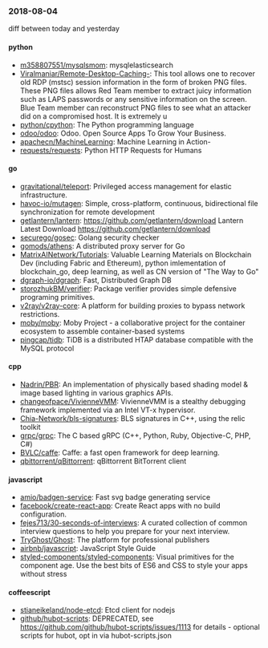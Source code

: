 ### 2018-08-04
diff between today and yesterday

#### python
* [m358807551/mysqlsmom](https://github.com/m358807551/mysqlsmom): mysqlelasticsearch
* [Viralmaniar/Remote-Desktop-Caching-](https://github.com/Viralmaniar/Remote-Desktop-Caching-): This tool allows one to recover old RDP (mstsc) session information in the form of broken PNG files. These PNG files allows Red Team member to extract juicy information such as LAPS passwords or any sensitive information on the screen. Blue Team member can reconstruct PNG files to see what an attacker did on a compromised host. It is extremely u
* [python/cpython](https://github.com/python/cpython): The Python programming language
* [odoo/odoo](https://github.com/odoo/odoo): Odoo. Open Source Apps To Grow Your Business.
* [apachecn/MachineLearning](https://github.com/apachecn/MachineLearning): Machine Learning in Action-
* [requests/requests](https://github.com/requests/requests): Python HTTP Requests for Humans 

#### go
* [gravitational/teleport](https://github.com/gravitational/teleport): Privileged access management for elastic infrastructure.
* [havoc-io/mutagen](https://github.com/havoc-io/mutagen): Simple, cross-platform, continuous, bidirectional file synchronization for remote development
* [getlantern/lantern](https://github.com/getlantern/lantern):  https://github.com/getlantern/download  Lantern Latest Download https://github.com/getlantern/download 
* [securego/gosec](https://github.com/securego/gosec): Golang security checker
* [gomods/athens](https://github.com/gomods/athens): A distributed proxy server for Go
* [MatrixAINetwork/Tutorials](https://github.com/MatrixAINetwork/Tutorials): Valuable Learning Materials on Blockchain Dev (including Fabric and Ethereum), python imlementation of blockchain_go, deep learning, as well as CN version of "The Way to Go"
* [dgraph-io/dgraph](https://github.com/dgraph-io/dgraph): Fast, Distributed Graph DB
* [storozhukBM/verifier](https://github.com/storozhukBM/verifier): Package verifier provides simple defensive programing primitives.
* [v2ray/v2ray-core](https://github.com/v2ray/v2ray-core): A platform for building proxies to bypass network restrictions.
* [moby/moby](https://github.com/moby/moby): Moby Project - a collaborative project for the container ecosystem to assemble container-based systems
* [pingcap/tidb](https://github.com/pingcap/tidb): TiDB is a distributed HTAP database compatible with the MySQL protocol

#### cpp
* [Nadrin/PBR](https://github.com/Nadrin/PBR): An implementation of physically based shading model & image based lighting in various graphics APIs.
* [changeofpace/VivienneVMM](https://github.com/changeofpace/VivienneVMM): VivienneVMM is a stealthy debugging framework implemented via an Intel VT-x hypervisor.
* [Chia-Network/bls-signatures](https://github.com/Chia-Network/bls-signatures): BLS signatures in C++, using the relic toolkit
* [grpc/grpc](https://github.com/grpc/grpc): The C based gRPC (C++, Python, Ruby, Objective-C, PHP, C#)
* [BVLC/caffe](https://github.com/BVLC/caffe): Caffe: a fast open framework for deep learning.
* [qbittorrent/qBittorrent](https://github.com/qbittorrent/qBittorrent): qBittorrent BitTorrent client

#### javascript
* [amio/badgen-service](https://github.com/amio/badgen-service): Fast svg badge generating service
* [facebook/create-react-app](https://github.com/facebook/create-react-app): Create React apps with no build configuration.
* [fejes713/30-seconds-of-interviews](https://github.com/fejes713/30-seconds-of-interviews): A curated collection of common interview questions to help you prepare for your next interview.
* [TryGhost/Ghost](https://github.com/TryGhost/Ghost): The platform for professional publishers
* [airbnb/javascript](https://github.com/airbnb/javascript): JavaScript Style Guide
* [styled-components/styled-components](https://github.com/styled-components/styled-components): Visual primitives for the component age. Use the best bits of ES6 and CSS to style your apps without stress 

#### coffeescript
* [stianeikeland/node-etcd](https://github.com/stianeikeland/node-etcd):  Etcd client for nodejs
* [github/hubot-scripts](https://github.com/github/hubot-scripts): DEPRECATED, see https://github.com/github/hubot-scripts/issues/1113 for details - optional scripts for hubot, opt in via hubot-scripts.json
